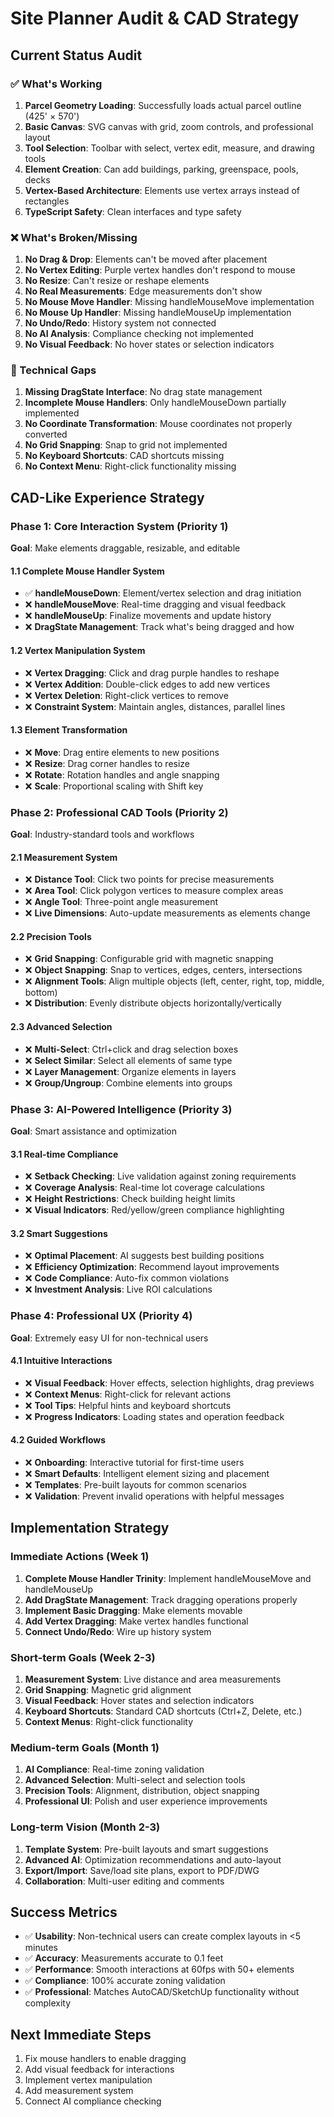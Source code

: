 # Site Planner Audit & CAD Strategy

## Current Status Audit

### ✅ What's Working
1. **Parcel Geometry Loading**: Successfully loads actual parcel outline (425' × 570')
2. **Basic Canvas**: SVG canvas with grid, zoom controls, and professional layout
3. **Tool Selection**: Toolbar with select, vertex edit, measure, and drawing tools
4. **Element Creation**: Can add buildings, parking, greenspace, pools, decks
5. **Vertex-Based Architecture**: Elements use vertex arrays instead of rectangles
6. **TypeScript Safety**: Clean interfaces and type safety

### ❌ What's Broken/Missing
1. **No Drag & Drop**: Elements can't be moved after placement
2. **No Vertex Editing**: Purple vertex handles don't respond to mouse
3. **No Resize**: Can't resize or reshape elements
4. **No Real Measurements**: Edge measurements don't show
5. **No Mouse Move Handler**: Missing handleMouseMove implementation
6. **No Mouse Up Handler**: Missing handleMouseUp implementation
7. **No Undo/Redo**: History system not connected
8. **No AI Analysis**: Compliance checking not implemented
9. **No Visual Feedback**: No hover states or selection indicators

### 🔧 Technical Gaps
1. **Missing DragState Interface**: No drag state management
2. **Incomplete Mouse Handlers**: Only handleMouseDown partially implemented
3. **No Coordinate Transformation**: Mouse coordinates not properly converted
4. **No Grid Snapping**: Snap to grid not implemented
5. **No Keyboard Shortcuts**: CAD shortcuts missing
6. **No Context Menu**: Right-click functionality missing

## CAD-Like Experience Strategy

### Phase 1: Core Interaction System (Priority 1)
**Goal**: Make elements draggable, resizable, and editable

#### 1.1 Complete Mouse Handler System
- ✅ **handleMouseDown**: Element/vertex selection and drag initiation
- ❌ **handleMouseMove**: Real-time dragging and visual feedback
- ❌ **handleMouseUp**: Finalize movements and update history
- ❌ **DragState Management**: Track what's being dragged and how

#### 1.2 Vertex Manipulation System
- ❌ **Vertex Dragging**: Click and drag purple handles to reshape
- ❌ **Vertex Addition**: Double-click edges to add new vertices
- ❌ **Vertex Deletion**: Right-click vertices to remove
- ❌ **Constraint System**: Maintain angles, distances, parallel lines

#### 1.3 Element Transformation
- ❌ **Move**: Drag entire elements to new positions
- ❌ **Resize**: Drag corner handles to resize
- ❌ **Rotate**: Rotation handles and angle snapping
- ❌ **Scale**: Proportional scaling with Shift key

### Phase 2: Professional CAD Tools (Priority 2)
**Goal**: Industry-standard tools and workflows

#### 2.1 Measurement System
- ❌ **Distance Tool**: Click two points for precise measurements
- ❌ **Area Tool**: Click polygon vertices to measure complex areas
- ❌ **Angle Tool**: Three-point angle measurement
- ❌ **Live Dimensions**: Auto-update measurements as elements change

#### 2.2 Precision Tools
- ❌ **Grid Snapping**: Configurable grid with magnetic snapping
- ❌ **Object Snapping**: Snap to vertices, edges, centers, intersections
- ❌ **Alignment Tools**: Align multiple objects (left, center, right, top, middle, bottom)
- ❌ **Distribution**: Evenly distribute objects horizontally/vertically

#### 2.3 Advanced Selection
- ❌ **Multi-Select**: Ctrl+click and drag selection boxes
- ❌ **Select Similar**: Select all elements of same type
- ❌ **Layer Management**: Organize elements in layers
- ❌ **Group/Ungroup**: Combine elements into groups

### Phase 3: AI-Powered Intelligence (Priority 3)
**Goal**: Smart assistance and optimization

#### 3.1 Real-time Compliance
- ❌ **Setback Checking**: Live validation against zoning requirements
- ❌ **Coverage Analysis**: Real-time lot coverage calculations
- ❌ **Height Restrictions**: Check building height limits
- ❌ **Visual Indicators**: Red/yellow/green compliance highlighting

#### 3.2 Smart Suggestions
- ❌ **Optimal Placement**: AI suggests best building positions
- ❌ **Efficiency Optimization**: Recommend layout improvements
- ❌ **Code Compliance**: Auto-fix common violations
- ❌ **Investment Analysis**: Live ROI calculations

### Phase 4: Professional UX (Priority 4)
**Goal**: Extremely easy UI for non-technical users

#### 4.1 Intuitive Interactions
- ❌ **Visual Feedback**: Hover effects, selection highlights, drag previews
- ❌ **Context Menus**: Right-click for relevant actions
- ❌ **Tool Tips**: Helpful hints and keyboard shortcuts
- ❌ **Progress Indicators**: Loading states and operation feedback

#### 4.2 Guided Workflows
- ❌ **Onboarding**: Interactive tutorial for first-time users
- ❌ **Smart Defaults**: Intelligent element sizing and placement
- ❌ **Templates**: Pre-built layouts for common scenarios
- ❌ **Validation**: Prevent invalid operations with helpful messages

## Implementation Strategy

### Immediate Actions (Week 1)
1. **Complete Mouse Handler Trinity**: Implement handleMouseMove and handleMouseUp
2. **Add DragState Management**: Track dragging operations properly
3. **Implement Basic Dragging**: Make elements movable
4. **Add Vertex Dragging**: Make vertex handles functional
5. **Connect Undo/Redo**: Wire up history system

### Short-term Goals (Week 2-3)
1. **Measurement System**: Live distance and area measurements
2. **Grid Snapping**: Magnetic grid alignment
3. **Visual Feedback**: Hover states and selection indicators
4. **Keyboard Shortcuts**: Standard CAD shortcuts (Ctrl+Z, Delete, etc.)
5. **Context Menus**: Right-click functionality

### Medium-term Goals (Month 1)
1. **AI Compliance**: Real-time zoning validation
2. **Advanced Selection**: Multi-select and selection tools
3. **Precision Tools**: Alignment, distribution, object snapping
4. **Professional UI**: Polish and user experience improvements

### Long-term Vision (Month 2-3)
1. **Template System**: Pre-built layouts and smart suggestions
2. **Advanced AI**: Optimization recommendations and auto-layout
3. **Export/Import**: Save/load site plans, export to PDF/DWG
4. **Collaboration**: Multi-user editing and comments

## Success Metrics
- ✅ **Usability**: Non-technical users can create complex layouts in <5 minutes
- ✅ **Accuracy**: Measurements accurate to 0.1 feet
- ✅ **Performance**: Smooth interactions at 60fps with 50+ elements
- ✅ **Compliance**: 100% accurate zoning validation
- ✅ **Professional**: Matches AutoCAD/SketchUp functionality without complexity

## Next Immediate Steps
1. Fix mouse handlers to enable dragging
2. Add visual feedback for interactions
3. Implement vertex manipulation
4. Add measurement system
5. Connect AI compliance checking





